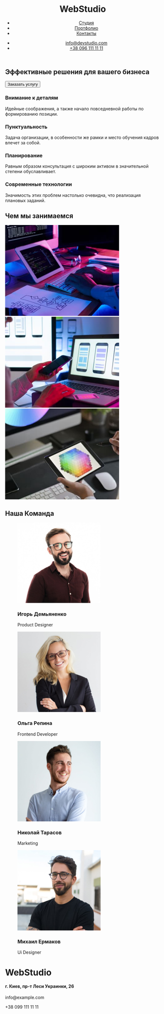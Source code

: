 <!DOCTYPE html>
<html lang="en">
<head>
    <meta charset="UTF-8">
    <meta http-equiv="X-UA-Compatible" content="IE=edge">
    <meta name="viewport" content="width=device-width, initial-scale=1.0">
    <title>WebStudio</title>
</head>
<body>
    <!--Верхняя линия-->
    <header>
        <!--Logo-->
        <h1>WebStudio</h1>
        <!--Menu navigation section-->
        <nav>
            <ul>
                <li><a href="/">Студия</a></li>
                <li><a href="/">Портфолио</a></li>
                <li><a href="/">Контакты</a></li>
            </ul>
        </nav>
        <!--Contacts section-->
        <section>
            <ul>
                <li><a href="mailto:info@devstudio.com">info@devstudio.com</a></li>
                <li><a href="tel:+380961111111">+38 096 111 11 11</a></li>
            </ul>
        </section>
    </header>
    <!--Шапка-->
    <main>
        <section>
        <!--Title section-->
            <!--Title-->
            <h2>Эффективные решения для вашего бизнеса</h2>
            <!--Button-->
            <button type="button">Заказать услугу</button>
        </section>
        <!--Особенности-->
        <section>
            <!--First specials-->
            <h3>Внимание к деталям</h3>
            <p>Идейные соображения, а также начало повседневной работы по формированию позиции.</p>
            <!--Second spesials-->
            <h3>Пунктуальность</h3>
            <p>Задача организации, в особенности же рамки и место обучения кадров влечет за собой.</p>
            <!--Third spesials-->
            <h3>Планирование</h3>
            <p>Равным образом консультация с широким активом в значительной степени обуславливает.</p>
            <!--Fourth specials-->
            <h3>Современные технологии</h3>
            <p>Значимость этих проблем настолько очевидна, что реализация плановых заданий.</p>
        </section>
        <!--Чем мы занимаемся-->
        <section>
            <!--Our work section-->
            <h2>Чем мы занимаемся</h2>
            <img src="images/box1.jpg" alt="Специалист делает верстку кода в VSCode" width="370" height="294">
            <img src="images/box2.jpg" alt="Разработка мобильных приложенией" width="370" height="294">
            <img src="images/box3.jpg" alt="Широкая палитра цветов" width="370" height="294">   
        </section>
        <!--Наша команда-->
        <section>
            <h2>Наша Команда</h2>
            <!--Product Designer-->
                <figure>
                    <img src="images/img.jpg" alt="Игорь Демьяненко" width="270" height="260">
                    <figcaption><h3>Игорь Демьяненко</h3><p>Product Designer</p></figcaption>
                </figure>  
                <!--Frontend Developer-->
                <figure>
                    <img src="images/img2.jpg" alt="Ольга Репина" width="270" height="260">
                    <figcaption><h3>Ольга Репина</h3><p>Frontend Developer</p></figcaption>
                </figure>
                <!--Marketing-->
                <figure>
                    <img src="images/img3.jpg" alt="Николай Тарасов" width="270" height="260">
                    <figcaption><h3>Николай Тарасов</h3><p>Marketing</p></figcaption>
                </figure>
                <!--Ui Designer-->
                <figure>
                    <img src="images/img4.jpg" alt="Михаил Ермаков" width="270" height="260">
                    <figcaption><h3>Михаил Ермаков</h3><p>Ui Designer</p></figcaption>
                </figure>  
        </section>
    </main>
    <!--Подвал-->
    <footer>
        <!--Logo-->
        <h1>WebStudio</h1>
        <!--Adress section-->
        <h4>г. Киев, пр-т Леси Украинки, 26</h4>
        <!--Email section-->
        <p>info@example.com</p>
        <!--Telephone section-->
        <p>+38 099 111 11 11</p>
    </footer>
</body>
</html>
